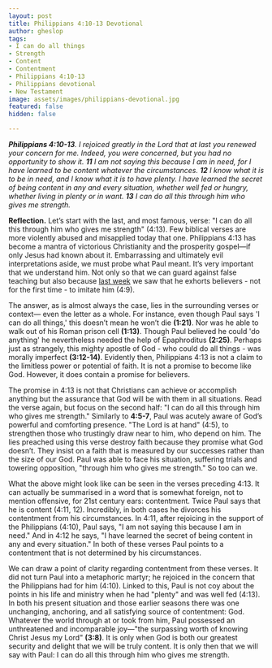 ```yaml
---
layout: post
title: Philippians 4:10-13 Devotional
author: gheslop
tags:
- I can do all things
- Strength
- Content
- Contentment
- Philippians 4:10-13
- Philippians devotional
- New Testament
image: assets/images/philippians-devotional.jpg
featured: false
hidden: false

---
```

**_Philippians 4:10-13_**_. I rejoiced greatly in the Lord that at last you renewed your concern for me. Indeed, you were concerned, but you had no opportunity to show it. **11** I am not saying this because I am in need, for I have learned to be content whatever the circumstances. **12** I know what it is to be in need, and I know what it is to have plenty. I have learned the secret of being content in any and every situation, whether well fed or hungry, whether living in plenty or in want. **13** I can do all this through him who gives me strength._

**Reflection.** Let’s start with the last, and most famous, verse: "I can do all this through him who gives me strength" (4:13). Few biblical verses are more violently abused and misapplied today that one. Philippians 4:13 has become a mantra of victorious Christianity and the prosperity gospel—if only Jesus had known about it. Embarrassing and ultimately evil interpretations aside, we must probe what Paul meant. It’s very important that we understand him. Not only so that we can guard against false teaching but also because [last week](https://rekindle.co.za/content/2020-12-01-philippians-4-8-9-devotional "Philippians 4:8-9") we saw that he exhorts believers - not for the first time - to imitate him (4:9).

The answer, as is almost always the case, lies in the surrounding verses or context— even the letter as a whole. For instance, even though Paul says 'I can do all things,' this doesn’t mean he won’t die **(1:21)**. Nor was he able to walk out of his Roman prison cell **(1:13)**. Though Paul believed he could 'do anything' he nevertheless needed the help of Epaphroditus **(2:25)**. Perhaps just as strangely, this mighty apostle of God - who could do all things - was morally imperfect **(3:12-14)**. Evidently then, Philippians 4:13 is not a claim to the limitless power or potential of faith. It is not a promise to become like God. However, it does contain a promise for believers.

The promise in 4:13 is not that Christians can achieve or accomplish anything but the assurance that God will be with them in all situations. Read the verse again, but focus on the second half: "I can do all this through him who gives me strength." Similarly to **4:5-7**, Paul was acutely aware of God’s powerful and comforting presence. "The Lord is at hand" (4:5), to strengthen those who trustingly draw near to him, who depend on him. The lies preached using this verse destroy faith because they promise what God doesn’t. They insist on a faith that is measured by our successes rather than the size of our God. Paul was able to face his situation, suffering trials and towering opposition, "through him who gives me strength." So too can we.

What the above might look like can be seen in the verses preceding 4:13. It can actually be summarised in a word that is somewhat foreign, not to mention offensive, for 21st century ears: contentment. Twice Paul says that he is content (4:11, 12). Incredibly, in both cases he divorces his contentment from his circumstances. In 4:11, after rejoicing in the support of the Philippians (4:10), Paul says, "I am not saying this because I am in need." And in 4:12 he says, "I have learned the secret of being content in any and every situation." In both of these verses Paul points to a contentment that is not determined by his circumstances.

We can draw a point of clarity regarding contentment from these verses. It did not turn Paul into a metaphoric martyr; he rejoiced in the concern that the Philippians had for him (4:10). Linked to this, Paul is not coy about the points in his life and ministry when he had "plenty" and was well fed (4:13). In both his present situation and those earlier seasons there was one unchanging, anchoring, and all satisfying source of contentment: God. Whatever the world through at or took from him, Paul possessed an unthreatened and incomparable joy—"the surpassing worth of knowing Christ Jesus my Lord" **(3:8)**. It is only when God is both our greatest security and delight that we will be truly content. It is only then that we will say with Paul: I can do all this through him who gives me strength.